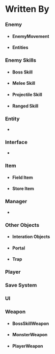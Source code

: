 # Written By

### Enemy
* #### EnemyMovement
* #### Entities

### Enemy Skills
* #### Boss Skill
* #### Melee Skill
* #### Projectile Skill
* #### Ranged Skill

### Entity
* 

### Interface
* 

### Item
* #### Field Item
* #### Store Item

### Manager
* 

### Other Objects
* #### Interation Objects
* #### Portal
* #### Trap

### Player

### Save System

### UI

### Weapon
* #### BossSkillWeapon
* #### MonsterWeapon
* #### PlayerWeapon